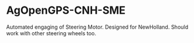 # AgOpenGPS-CNH-SME
Automated engaging of Steering Motor. Designed for NewHolland. Should work with other steering wheels too. 
